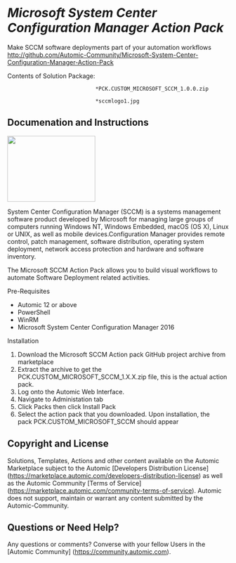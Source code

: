 *Microsoft System Center Configuration Manager Action Pack*
=============


Make SCCM software deployments part of your automation workflows
http://github.com/Automic-Community/Microsoft-System-Center-Configuration-Manager-Action-Pack

<!-- List of attached files -->
Contents of Solution Package:

						
								*PCK.CUSTOM_MICROSOFT_SCCM_1.0.0.zip
								
								*sccmlogo1.jpg
								
						


Documenation and Instructions
---

<p><img src="https://448bb31d92917ba3390f-4a8f48d20b0d8c78b979208d38d37653.ssl.cf1.rackcdn.com/1014/screenshots/sccmlogo1.jpg" alt="" width="200" height="150" /></p>
<p>System Center Configuration Manager (SCCM) is a systems management software product developed by Microsoft for managing large groups of computers running Windows NT, Windows Embedded, macOS (OS X), Linux or UNIX, as well as mobile devices.Configuration Manager provides remote control, patch management, software distribution, operating system deployment, network access protection and hardware and software inventory.</p>
<p>The Microsoft SCCM Action Pack allows you to build visual workflows to automate Software Deployment related activities.</p>
<p>Pre-Requisites</p>
<ul>
<li>Automic 12 or above</li>
<li>PowerShell</li>
<li>WinRM</li>
<li>Microsoft System Center Configuration Manager 2016</li>
</ul>
<p>Installation</p>
<ol>
<li>Download the Microsoft SCCM Action pack GitHub project archive from marketplace</li>
<li>Extract the archive to get the PCK.CUSTOM_MICROSOFT_SCCM_1.X.X.zip file, this is the actual action pack.</li>
<li>Log onto the Automic Web Interface.</li>
<li>Navigate to Administation tab</li>
<li>Click Packs then click Install Pack</li>
<li>Select the action pack that you downloaded. Upon installation, the pack&nbsp;PCK.CUSTOM_MICROSOFT_SCCM should appear</li>
</ol>

Copyright and License
---

Solutions, Templates, Actions and other content available on the Automic Marketplace subject to the Automic [Developers Distribution License] (https://marketplace.automic.com/developers-distribution-license) as well as the Automic Community [Terms of Service] (https://marketplace.automic.com/community-terms-of-service).
Automic does not support, maintain or warrant any content submitted by the Automic-Community.



Questions or Need Help? 
---
Any questions or comments? Converse with your fellow Users in the [Automic Community] (https://community.automic.com).